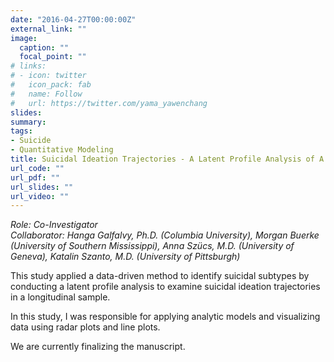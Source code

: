 ```yaml
---
date: "2016-04-27T00:00:00Z"
external_link: ""
image:
  caption: ""
  focal_point: ""
# links:
# - icon: twitter
#   icon_pack: fab
#   name: Follow
#   url: https://twitter.com/yama_yawenchang
slides: 
summary: 
tags:
- Suicide
- Quantitative Modeling
title: Suicidal Ideation Trajectories - A Latent Profile Analysis of A Prospective Study
url_code: ""
url_pdf: ""
url_slides: ""
url_video: ""
---
```


<i>Role: Co-Investigator<br/>
Collaborator: Hanga Galfalvy, Ph.D. (Columbia University), Morgan Buerke (University of Southern Mississippi), Anna Szücs, M.D. (University of Geneva), Katalin Szanto, M.D. (University of Pittsburgh)</i>

<p>This study applied a data-driven method to identify suicidal subtypes by conducting a latent profile analysis to examine suicidal ideation trajectories in a longitudinal sample.</p>
<p>In this study, I was responsible for applying analytic models and visualizing data using radar plots and line plots.</p>
<p>We are currently finalizing the manuscript.</p>
  
